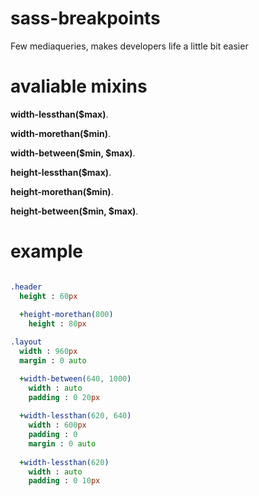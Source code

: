 # sass-breakpoints
Few mediaqueries, makes developers life a little bit easier

# avaliable mixins
**width-lessthan($max)**.

**width-morethan($min)**.

**width-between($min, $max)**.

**height-lessthan($max)**.

**height-morethan($min)**.

**height-between($min, $max)**.

# example
```sass

.header
  height : 60px
  
  +height-morethan(800)
    height : 80px

.layout
  width : 960px
  margin : 0 auto

  +width-between(640, 1000)
    width : auto
    padding : 0 20px
    
  +width-lessthan(620, 640)
    width : 600px
    padding : 0
    margin : 0 auto
  
  +width-lessthan(620)
    width : auto
    padding : 0 10px
```
